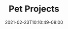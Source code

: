 ---
title: "Pet Projects"
date: 2021-02-23T10:10:49-08:00
draft: false
description: Series of Binh's Pet Projects.
---